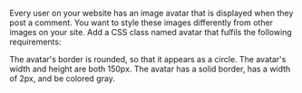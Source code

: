 Every user on your website has an image avatar that is displayed when they post a comment. You want to style these images differently from other images on your site. Add a CSS class named avatar that fulfils the following requirements:

The avatar's border is rounded, so that it appears as a circle.
The avatar's width and height are both 150px.
The avatar has a solid border, has a width of 2px, and be colored gray.